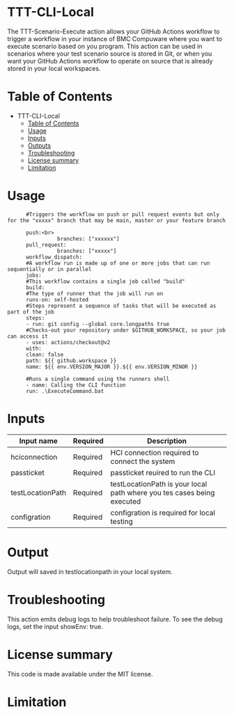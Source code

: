 # TTT-CLI-Local

The TTT-Scenario-Execute action allows your GitHub Actions workflow to trigger a workflow in your instance of BMC Compuware where you want to execute scenario based on you program. This action can be used in scenarios where your test scenario source is stored in Git, or when you want your GitHub Actions workflow to operate on source that is already stored in your local workspaces. <br>
          
# Table of Contents

  * TTT-CLI-Local
    * [Table of Contents](https://github.com/akasati02/Topaz_Workbench_CLI_Test/#Table%20of%20Contents)
    * [Usage](https://github.com/akasati02/Topaz_Workbench_CLI_Test/#Usage)
    * [Inputs](https://github.com/akasati02/Topaz_Workbench_CLI_Test/#Inputs)
    * [Outputs](https://github.com/akasati02/Topaz_Workbench_CLI_Test/#Outputs)
    * [Troubleshooting](https://github.com/akasati02/Topaz_Workbench_CLI_Test/#Troubleshooting)
    * [License summary](https://github.com/akasati02/Topaz_Workbench_CLI_Test/#License%20summary)
    * [Limitation](https://github.com/akasati02/Topaz_Workbench_CLI_Test/#Limitation)

# Usage

          #Triggers the workflow on push or pull request events but only for the "xxxxx" branch that may be main, master or your feature branch

          push:<br>
                    branches: ["xxxxxx"]
          pull_request:
                    branches: ["xxxxx"]
          workflow_dispatch:
          #A workflow run is made up of one or more jobs that can run sequentially or in parallel
          jobs:
          #This workflow contains a single job called "build"
          build:
          #The type of runner that the job will run on
          runs-on: self-hosted    
          #Steps represent a sequence of tasks that will be executed as part of the job
          steps:
          - run: git config --global core.longpaths true
          #Checks-out your repository under $GITHUB_WORKSPACE, so your job can access it
          - uses: actions/checkout@v2
          with:
          clean: false
          path: ${{ github.workspace }}
          name: ${{ env.VERSION_MAJOR }}.${{ env.VERSION_MINOR }}

          #Runs a single command using the runners shell
          - name: Calling the CLI function
          run: .\ExecuteCommand.bat
 
# Inputs


| Input name | Required | Description |
| --- | --- | --- |
| hciconnection | Required  | HCI connection required to connect the system |
| passticket  | Required  | passticket reuired to run the CLI |
| testLocationPath | Required  | testLocationPath is your local path where you tes cases being executed |
| configration  | Required  | configration is required for local testing |


# Output

Output will saved in testlocationpath in your local system.

# Troubleshooting

This action emits debug logs to help troubleshoot failure. To see the debug logs, set the input showEnv: true.

# License summary

This code is made available under the MIT license.

# Limitation


   
